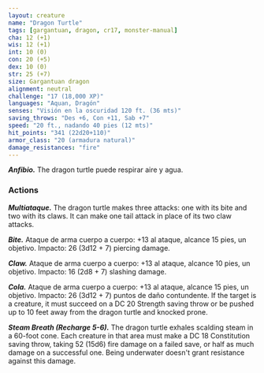 ```yaml
---
layout: creature
name: "Dragon Turtle"
tags: [gargantuan, dragon, cr17, monster-manual]
cha: 12 (+1)
wis: 12 (+1)
int: 10 (0)
con: 20 (+5)
dex: 10 (0)
str: 25 (+7)
size: Gargantuan dragon
alignment: neutral
challenge: "17 (18,000 XP)"
languages: "Aquan, Dragón"
senses: "Visión en la oscuridad 120 ft. (36 mts)"
saving_throws: "Des +6, Con +11, Sab +7"
speed: "20 ft., nadando 40 pies (12 mts)"
hit_points: "341 (22d20+110)"
armor_class: "20 (armadura natural)"
damage_resistances: "fire"
---
```


***Anfibio.*** The dragon turtle puede respirar aire y agua.

### Actions

***Multiataque.*** The dragon turtle makes three attacks: one with its bite and two with its claws. It can make one tail attack in place of its two claw attacks.

***Bite.*** Ataque de arma cuerpo a cuerpo: +13 al ataque, alcance 15 pies, un objetivo. Impacto: 26 (3d12 + 7) piercing damage.

***Claw.*** Ataque de arma cuerpo a cuerpo: +13 al ataque, alcance 10 pies, un objetivo. Impacto: 16 (2d8 + 7) slashing damage.

***Cola.*** Ataque de arma cuerpo a cuerpo: +13 al ataque, alcance 15 pies, un objetivo. Impacto: 26 (3d12 + 7) puntos de daño contundente. If the target is a creature, it must succeed on a DC 20 Strength saving throw or be pushed up to 10 feet away from the dragon turtle and knocked prone.

***Steam Breath (Recharge 5-6).*** The dragon turtle exhales scalding steam in a 60-foot cone. Each creature in that area must make a DC 18 Constitution saving throw, taking 52 (15d6) fire damage on a failed save, or half as much damage on a successful one. Being underwater doesn't grant resistance against this damage.